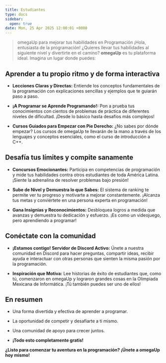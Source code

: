 ```yaml
---
title: Estudiantes
type: docs
sidebar:
  open: true
date: Mon, 25 Apr 2025 12:00:01 +0000
---
```


> omegaUp para mejorar tus habilidades en Programación
¡Hola, entusiasta de la programación! ¿Quieres llevar tus habilidades al siguiente nivel y divertirte en el camino? **omegaUp** es tu plataforma ideal. Imagina un lugar donde puedes:

## Aprender a tu propio ritmo y de forma interactiva

*   **Lecciones Claras y Directas:** Entiende los conceptos fundamentales de la programación con explicaciones sencillas y ejemplos que te guiarán paso a paso.

*   **¡A Programar se Aprende Programando!:** Pon a prueba tus conocimientos con cientos de problemas de práctica de diferentes niveles de dificultad. ¡Desde lo básico hasta desafíos más complejos!

*   **Cursos Guiados para Empezar con Pie Derecho:** ¿No sabes por dónde empezar? Los cursos de omegaUp te llevarán de la mano a través de los lenguajes y conceptos esenciales, como el curso de introducción a C++.


## Desafía tus límites y compite sanamente

*   **Concursos Emocionantes:** Participa en competencias de programación y mide tus habilidades contra otros estudiantes de toda América Latina. ¡Siente la adrenalina de resolver problemas bajo presión!

*   **Sube de Nivel y Demuestra lo que Sabes:** El sistema de ranking te permite ver tu progreso y motivarte a mejorar constantemente. ¡Alcanza tus metas y conviértete en una persona experta en programación!

*   **Gana Insignias y Reconocimientos:** Desbloquea logros a medida que avanzas y demuestra tu dedicación y esfuerzo. ¡Es como un videojuego, pero aprendiendo a programar!


## Conéctate con la comunidad 

*   **¡Estamos contigo! Servidor de Discord Activo:** Únete a nuestra comunidad en Discord para hacer preguntas, compartir ideas, recibir ayuda e interactuar con otras personas que sienten la misma pasión por la programación.

*   **Inspiración que Motiva:** Lee historias de éxito de estudiantes que, como tú, comenzaron en omegaUp y lograron grandes cosas en la Olimpiada Mexicana de Informática. ¡Tú también puedes ser uno de ellos!


## En resumen

*   Una forma divertida y efectiva de aprender a programar.

*   La oportunidad de competir y desafiarte a ti mismo.

*   Una comunidad de apoyo para crecer juntos.

*   **¡Todo esto completamente gratis!**


**¿Listo para comenzar tu aventura en la programación? ¡Únete a omegaUp hoy mismo!**

